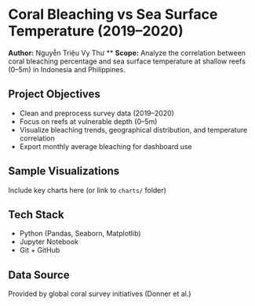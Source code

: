 #  Coral Bleaching vs Sea Surface Temperature (2019–2020)
**Author:** Nguyễn Triệu Vy Thư **
**Scope:** Analyze the correlation between coral bleaching percentage and sea surface temperature at shallow reefs (0–5m) in Indonesia and Philippines.

## Project Objectives
- Clean and preprocess survey data (2019–2020)
- Focus on reefs at vulnerable depth (0–5m)
- Visualize bleaching trends, geographical distribution, and temperature correlation
- Export monthly average bleaching for dashboard use

##  Sample Visualizations
Include key charts here (or link to `charts/` folder)

## Tech Stack
- Python (Pandas, Seaborn, Matplotlib)
- Jupyter Notebook
- Git + GitHub

## Data Source
Provided by global coral survey initiatives (Donner et al.)
